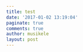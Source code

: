 ```yaml
---
title: test
date: '2017-01-02 13:19:04'
paginate: true
comments: true
author: musikele
layout: post
---
```

